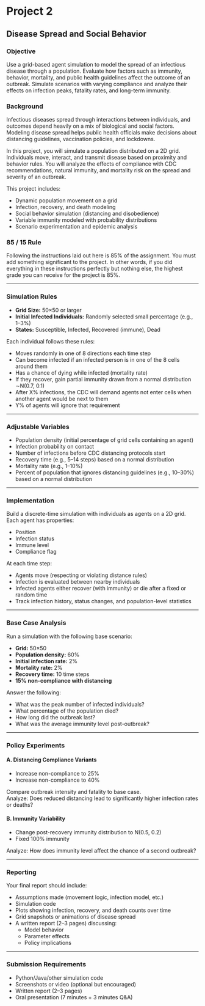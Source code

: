 # Project 2  
## Disease Spread and Social Behavior

### Objective
Use a grid-based agent simulation to model the spread of an infectious disease through a population. Evaluate how factors such as immunity, behavior, mortality, and public health guidelines affect the outcome of an outbreak. Simulate scenarios with varying compliance and analyze their effects on infection peaks, fatality rates, and long-term immunity.

### Background
Infectious diseases spread through interactions between individuals, and outcomes depend heavily on a mix of biological and social factors. Modeling disease spread helps public health officials make decisions about distancing guidelines, vaccination policies, and lockdowns.

In this project, you will simulate a population distributed on a 2D grid. Individuals move, interact, and transmit disease based on proximity and behavior rules. You will analyze the effects of compliance with CDC recommendations, natural immunity, and mortality risk on the spread and severity of an outbreak.

This project includes:
- Dynamic population movement on a grid
- Infection, recovery, and death modeling
- Social behavior simulation (distancing and disobedience)
- Variable immunity modeled with probability distributions
- Scenario experimentation and epidemic analysis

### 85 / 15 Rule
Following the instructions laid out here is 85% of the assignment. You must add something significant to the project. In other words, if you did everything in these instructions perfectly but nothing else, the highest grade you can receive for the project is 85%.

---

### Simulation Rules
- **Grid Size:** 50×50 or larger  
- **Initial Infected Individuals:** Randomly selected small percentage (e.g., 1–3%)  
- **States:** Susceptible, Infected, Recovered (immune), Dead

Each individual follows these rules:
- Moves randomly in one of 8 directions each time step
- Can become infected if an infected person is in one of the 8 cells around them
- Has a chance of dying while infected (mortality rate)
- If they recover, gain partial immunity drawn from a normal distribution ∼N(0.7, 0.1)
- After X% infections, the CDC will demand agents not enter cells when another agent would be next to them
- Y% of agents will ignore that requirement

---

### Adjustable Variables
- Population density (initial percentage of grid cells containing an agent)
- Infection probability on contact
- Number of infections before CDC distancing protocols start
- Recovery time (e.g., 5–14 steps) based on a normal distribution
- Mortality rate (e.g., 1–10%)
- Percent of population that ignores distancing guidelines (e.g., 10–30%) based on a normal distribution

---

### Implementation
Build a discrete-time simulation with individuals as agents on a 2D grid.  
Each agent has properties:
- Position
- Infection status
- Immune level
- Compliance flag

At each time step:
- Agents move (respecting or violating distance rules)
- Infection is evaluated between nearby individuals
- Infected agents either recover (with immunity) or die after a fixed or random time
- Track infection history, status changes, and population-level statistics

---

### Base Case Analysis
Run a simulation with the following base scenario:
- **Grid:** 50×50  
- **Population density:** 60%  
- **Initial infection rate:** 2%  
- **Mortality rate:** 2%  
- **Recovery time:** 10 time steps  
- **15% non-compliance with distancing**

Answer the following:
- What was the peak number of infected individuals?
- What percentage of the population died?
- How long did the outbreak last?
- What was the average immunity level post-outbreak?

---

### Policy Experiments
#### A. Distancing Compliance Variants
- Increase non-compliance to 25%  
- Increase non-compliance to 40%

Compare outbreak intensity and fatality to base case.  
Analyze: Does reduced distancing lead to significantly higher infection rates or deaths?

#### B. Immunity Variability
- Change post-recovery immunity distribution to N(0.5, 0.2)  
- Fixed 100% immunity

Analyze: How does immunity level affect the chance of a second outbreak?

---

### Reporting
Your final report should include:
- Assumptions made (movement logic, infection model, etc.)
- Simulation code
- Plots showing infection, recovery, and death counts over time
- Grid snapshots or animations of disease spread
- A written report (2–3 pages) discussing:
  - Model behavior
  - Parameter effects
  - Policy implications

---

### Submission Requirements
- Python/Java/other simulation code
- Screenshots or video (optional but encouraged)
- Written report (2–3 pages)
- Oral presentation (7 minutes + 3 minutes Q&A)
